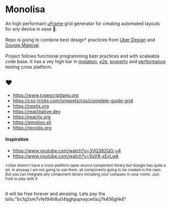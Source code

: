 # Monolisa
An high performant [uFrame](https://brand.uber.com/guide#composition-the-u-frame) grid generator for creating automated layouts for any device in ease 🤯. <br /><br /> 
Repo is going to combine best design* practices from [Uber Design](https://brand.uber.com) and [Google Material](https://material.io).<br /><br />
Project follows functional programming best practices and with scaleabla code base. It has a vey high bar in [mutation](mutation.app), [e2e](https://www.cypress.io), [property](https://github.com/dubzzz/fast-check) and [performance](https://clinicjs.org) testing cross platform.


## ♥️ 
- https://www.typescriptlang.org
- https://css-tricks.com/snippets/css/complete-guide-grid
- https://nextjs.org
- https://reactnative.dev
- https://reactjs.org
- https://emotion.sh
- https://recoiljs.org


#### Inspiration

- https://www.youtube.com/watch?v=3VQ382QG-y4
- https://www.youtube.com/watch?v=SsV8-xExLwA



<sub>*Uber doesn't have a cross platform open source component library but Google has quite a lot. In anyway I am not going to use them, all components going to be cooked in the repo. But you can integrate any component library including your company in your clone. Just Fork to play with it</sub><br /><br />

It will be free forever and amazing. Lets pay the bills:"bc1q2sm7vfef94h8u04qghpqmejcwfacj7k456ghk6"
